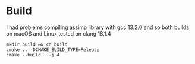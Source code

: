 # Build

I had problems compiling assimp library with gcc 13.2.0 and so both builds on macOS and Linux tested on clang 18.1.4

```console
mkdir build && cd build
cmake .. -DCMAKE_BUILD_TYPE=Release
cmake --build . -j 4
```
 
